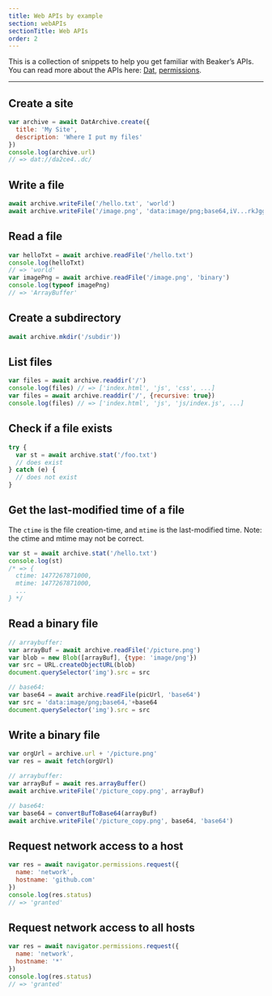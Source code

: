 ```yaml
---
title: Web APIs by example
section: webAPIs
sectionTitle: Web APIs
order: 2
---
```


<p class="doc-summary">
  This is a collection of snippets to help you get familiar with Beaker’s APIs.
  You can read more about the APIs here: <a href="./dat.html">Dat</a>,
  <a href="./permissions.html">permissions</a>.
</p>

---

## Create a site

```js
var archive = await DatArchive.create({
  title: 'My Site',
  description: 'Where I put my files'
})
console.log(archive.url)
// => dat://da2ce4..dc/
```

## Write a file

```js
await archive.writeFile('/hello.txt', 'world')
await archive.writeFile('/image.png', 'data:image/png;base64,iV...rkJggg==', 'base64')
```

## Read a file

```js
var helloTxt = await archive.readFile('/hello.txt')
console.log(helloTxt)
// => 'world'
var imagePng = await archive.readFile('/image.png', 'binary')
console.log(typeof imagePng)
// => 'ArrayBuffer'
```

## Create a subdirectory

```js
await archive.mkdir('/subdir'))
```

## List files

```js
var files = await archive.readdir('/')
console.log(files) // => ['index.html', 'js', 'css', ...]
var files = await archive.readdir('/', {recursive: true})
console.log(files) // => ['index.html', 'js', 'js/index.js', ...]
```

## Check if a file exists

```js
try {
  var st = await archive.stat('/foo.txt')
  // does exist
} catch (e) {
  // does not exist
}
```

## Get the last-modified time of a file

The `ctime` is the file creation-time, and `mtime` is the last-modified time.
Note: the ctime and mtime may not be correct.

```js
var st = await archive.stat('/hello.txt')
console.log(st)
/* => {
  ctime: 1477267871000,
  mtime: 1477267871000,
  ...
} */
```

## Read a binary file

```js
// arraybuffer:
var arrayBuf = await archive.readFile('/picture.png')
var blob = new Blob([arrayBuf], {type: 'image/png'})
var src = URL.createObjectURL(blob)
document.querySelector('img').src = src

// base64:
var base64 = await archive.readFile(picUrl, 'base64')
var src = 'data:image/png;base64,'+base64
document.querySelector('img').src = src
```

## Write a binary file

```js
var orgUrl = archive.url + '/picture.png'
var res = await fetch(orgUrl)

// arraybuffer:
var arrayBuf = await res.arrayBuffer()
await archive.writeFile('/picture_copy.png', arrayBuf)

// base64:
var base64 = convertBufToBase64(arrayBuf)
await archive.writeFile('/picture_copy.png', base64, 'base64')
```

## Request network access to a host

```js
var res = await navigator.permissions.request({
  name: 'network',
  hostname: 'github.com'
})
console.log(res.status)
// => 'granted'
```

## Request network access to all hosts

```js
var res = await navigator.permissions.request({
  name: 'network',
  hostname: '*'
})
console.log(res.status)
// => 'granted'
```
